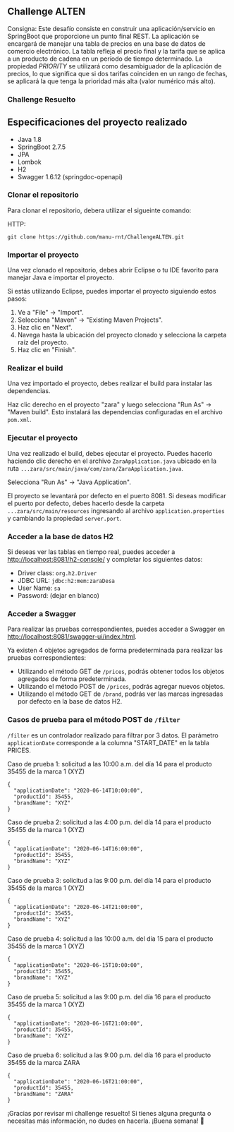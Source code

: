 ## Challenge ALTEN

Consigna:
Este desafío consiste en construir una aplicación/servicio en SpringBoot que proporcione un punto final REST. La aplicación se encargará de manejar una tabla de precios en una base de datos de comercio electrónico. La tabla refleja el precio final y la tarifa que se aplica a un producto de cadena en un período de tiempo determinado. La propiedad *PRIORITY* se utilizará como desambiguador de la aplicación de precios, lo que significa que si dos tarifas coinciden en un rango de fechas, se aplicará la que tenga la prioridad más alta (valor numérico más alto).

### Challenge Resuelto
## Especificaciones del proyecto realizado

- Java 1.8
- SpringBoot 2.7.5
- JPA
- Lombok
- H2
- Swagger 1.6.12 (springdoc-openapi)

### Clonar el repositorio

Para clonar el repositorio, debera utilizar el sigueinte comando:

HTTP:
```
git clone https://github.com/manu-rnt/ChallengeALTEN.git
```

### Importar el proyecto

Una vez clonado el repositorio, debes abrir Eclipse o tu IDE favorito para manejar Java e importar el proyecto.

Si estás utilizando Eclipse, puedes importar el proyecto siguiendo estos pasos:

1. Ve a "File" -> "Import".
2. Selecciona "Maven" -> "Existing Maven Projects".
3. Haz clic en "Next".
4. Navega hasta la ubicación del proyecto clonado y selecciona la carpeta raíz del proyecto.
5. Haz clic en "Finish".

### Realizar el build

Una vez importado el proyecto, debes realizar el build para instalar las dependencias.

Haz clic derecho en el proyecto "zara" y luego selecciona "Run As" -> "Maven build". Esto instalará las dependencias configuradas en el archivo `pom.xml`.

### Ejecutar el proyecto

Una vez realizado el build, debes ejecutar el proyecto. Puedes hacerlo haciendo clic derecho en el archivo `ZaraApplication.java` ubicado en la ruta `...zara/src/main/java/com/zara/ZaraApplication.java`.

Selecciona "Run As" -> "Java Application".

El proyecto se levantará por defecto en el puerto 8081. Si deseas modificar el puerto por defecto, debes hacerlo desde la carpeta `...zara/src/main/resources` ingresando al archivo `application.properties` y cambiando la propiedad `server.port`.

### Acceder a la base de datos H2

Si deseas ver las tablas en tiempo real, puedes acceder a [http://localhost:8081/h2-console/](http://localhost:8081/h2-console/) y completar los siguientes datos:

- Driver class: `org.h2.Driver`
- JDBC URL: `jdbc:h2:mem:zaraDesa`
- User Name: `sa`
- Password: (dejar en blanco)

### Acceder a Swagger

Para realizar las pruebas correspondientes, puedes acceder a Swagger en [http://localhost:8081/swagger-ui/index.html](http://localhost:8081/swagger-ui/index.html).

Ya existen 4 objetos agregados de forma predeterminada para realizar las pruebas correspondientes:

- Utilizando el método GET de `/prices`, podrás obtener todos los objetos agregados de forma predeterminada.
- Utilizando el método POST de `/prices`, podrás agregar nuevos objetos.
- Utilizando el método GET de `/brand`, podrás ver las marcas ingresadas por defecto en la base de datos H2.

### Casos de prueba para el método POST de `/filter`

`/filter` es un controlador realizado para filtrar por 3 datos. El parámetro `applicationDate` corresponde a la columna "START_DATE" en la tabla PRICES.

Caso de prueba 1: solicitud a las 10:00 a.m. del día 14 para el producto 35455 de la marca 1 (XYZ)
```
{
  "applicationDate": "2020-06-14T10:00:00",
  "productId": 35455,
  "brandName": "XYZ"
}
```

Caso de prueba 2: solicitud a las 4:00 p.m. del día 14 para el producto 35455 de la marca 1 (XYZ)
```
{
  "applicationDate": "2020-06-14T16:00:00",
  "productId": 35455,
  "brandName": "XYZ"
}
```

Caso de prueba 3: solicitud a las 9:00 p.m. del día 14 para el producto 35455 de la marca 1 (XYZ)
```
{
  "applicationDate": "2020-06-14T21:00:00",
  "productId": 35455,
  "brandName": "XYZ"
}
```

Caso de prueba 4: solicitud a las 10:00 a.m. del día 15 para el producto 35455 de la marca 1 (XYZ)
```
{
  "applicationDate": "2020-06-15T10:00:00",
  "productId": 35455,
  "brandName": "XYZ"
}
```

Caso de prueba 5: solicitud a las 9:00 p.m. del día 16 para el producto 35455 de la marca 1 (XYZ)
```
{
  "applicationDate": "2020-06-16T21:00:00",
  "productId": 35455,
  "brandName": "XYZ"
}
```

Caso de prueba 6: solicitud a las 9:00 p.m. del día 16 para el producto 35455 de la marca ZARA
```
{
  "applicationDate": "2020-06-16T21:00:00",
  "productId": 35455,
  "brandName": "ZARA"
}
```
¡Gracias por revisar mi challenge resuelto! Si tienes alguna pregunta o necesitas más información, no dudes en hacerla. ¡Buena semana! 🚀
